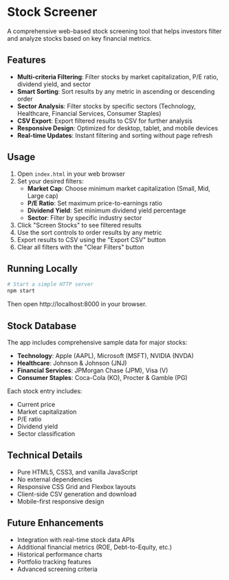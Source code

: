 # Stock Screener

A comprehensive web-based stock screening tool that helps investors filter and analyze stocks based on key financial metrics.

## Features

- **Multi-criteria Filtering**: Filter stocks by market capitalization, P/E ratio, dividend yield, and sector
- **Smart Sorting**: Sort results by any metric in ascending or descending order
- **Sector Analysis**: Filter stocks by specific sectors (Technology, Healthcare, Financial Services, Consumer Staples)
- **CSV Export**: Export filtered results to CSV for further analysis
- **Responsive Design**: Optimized for desktop, tablet, and mobile devices
- **Real-time Updates**: Instant filtering and sorting without page refresh

## Usage

1. Open `index.html` in your web browser
2. Set your desired filters:
   - **Market Cap**: Choose minimum market capitalization (Small, Mid, Large cap)
   - **P/E Ratio**: Set maximum price-to-earnings ratio
   - **Dividend Yield**: Set minimum dividend yield percentage
   - **Sector**: Filter by specific industry sector
3. Click "Screen Stocks" to see filtered results
4. Use the sort controls to order results by any metric
5. Export results to CSV using the "Export CSV" button
6. Clear all filters with the "Clear Filters" button

## Running Locally

```bash
# Start a simple HTTP server
npm start
```

Then open http://localhost:8000 in your browser.

## Stock Database

The app includes comprehensive sample data for major stocks:
- **Technology**: Apple (AAPL), Microsoft (MSFT), NVIDIA (NVDA)
- **Healthcare**: Johnson & Johnson (JNJ)
- **Financial Services**: JPMorgan Chase (JPM), Visa (V)
- **Consumer Staples**: Coca-Cola (KO), Procter & Gamble (PG)

Each stock entry includes:
- Current price
- Market capitalization
- P/E ratio
- Dividend yield
- Sector classification

## Technical Details

- Pure HTML5, CSS3, and vanilla JavaScript
- No external dependencies
- Responsive CSS Grid and Flexbox layouts
- Client-side CSV generation and download
- Mobile-first responsive design

## Future Enhancements

- Integration with real-time stock data APIs
- Additional financial metrics (ROE, Debt-to-Equity, etc.)
- Historical performance charts
- Portfolio tracking features
- Advanced screening criteria